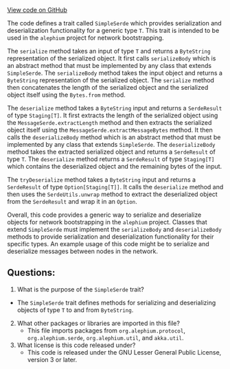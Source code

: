 [View code on GitHub](https://github.com/alephium/alephium/blob/master/flow/src/main/scala/org/alephium/flow/network/bootstrap/SimpleSerde.scala)

The code defines a trait called `SimpleSerde` which provides serialization and deserialization functionality for a generic type `T`. This trait is intended to be used in the `alephium` project for network bootstrapping.

The `serialize` method takes an input of type `T` and returns a `ByteString` representation of the serialized object. It first calls `serializeBody` which is an abstract method that must be implemented by any class that extends `SimpleSerde`. The `serializeBody` method takes the input object and returns a `ByteString` representation of the serialized object. The `serialize` method then concatenates the length of the serialized object and the serialized object itself using the `Bytes.from` method.

The `deserialize` method takes a `ByteString` input and returns a `SerdeResult` of type `Staging[T]`. It first extracts the length of the serialized object using the `MessageSerde.extractLength` method and then extracts the serialized object itself using the `MessageSerde.extractMessageBytes` method. It then calls the `deserializeBody` method which is an abstract method that must be implemented by any class that extends `SimpleSerde`. The `deserializeBody` method takes the extracted serialized object and returns a `SerdeResult` of type `T`. The `deserialize` method returns a `SerdeResult` of type `Staging[T]` which contains the deserialized object and the remaining bytes of the input.

The `tryDeserialize` method takes a `ByteString` input and returns a `SerdeResult` of type `Option[Staging[T]]`. It calls the `deserialize` method and then uses the `SerdeUtils.unwrap` method to extract the deserialized object from the `SerdeResult` and wrap it in an `Option`.

Overall, this code provides a generic way to serialize and deserialize objects for network bootstrapping in the `alephium` project. Classes that extend `SimpleSerde` must implement the `serializeBody` and `deserializeBody` methods to provide serialization and deserialization functionality for their specific types. An example usage of this code might be to serialize and deserialize messages between nodes in the network.
## Questions: 
 1. What is the purpose of the `SimpleSerde` trait?
   - The `SimpleSerde` trait defines methods for serializing and deserializing objects of type `T` to and from `ByteString`.
2. What other packages or libraries are imported in this file?
   - This file imports packages from `org.alephium.protocol`, `org.alephium.serde`, `org.alephium.util`, and `akka.util`.
3. What license is this code released under?
   - This code is released under the GNU Lesser General Public License, version 3 or later.